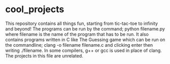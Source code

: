 # cool_projects
This repository contains all things fun, starting from tic-tac-toe to infinity and beyond!
The programs can be run by the command;
python filename.py 
where filename is the name of the program that has to be run.
It also contains programs written in C like The Guessing game
which can be run on the commandline; clang -o filename filename.c
and clicking enter then writing ./filename.
In some compilers, g++ or gcc is used in place of clang.
The projects in this file are unrelated.
